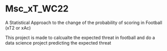 # Msc_xT_WC22
A Statistical Approach to the change of the probability of scoring in Football (xT2 or xAc)

This project is made to calcualte the expected threat in football and do a data science project
predicting the expected threat
